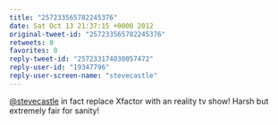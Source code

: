 ```yaml
---
title: "257233565782245376"
date: Sat Oct 13 21:37:15 +0000 2012
original-tweet-id: "257233565782245376"
retweets: 0
favorites: 0
reply-tweet-id: "257233174030057472"
reply-user-id: "19347796"
reply-user-screen-name: "stevecastle"
---
```

<a href="https://twitter.com/stevecastle">@stevecastle</a> in fact replace Xfactor with an reality tv show!  Harsh but extremely fair for sanity!
